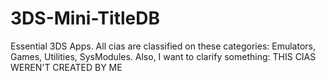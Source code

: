 # 3DS-Mini-TitleDB
Essential 3DS Apps.
All cias are classified on these categories:
Emulators, Games, Utilities, SysModules.
Also, I want to clarify something: THIS CIAS WEREN'T CREATED BY ME
